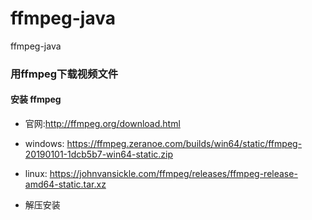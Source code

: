 # ffmpeg-java
ffmpeg-java

### 用ffmpeg下载视频文件

#### 安装 ffmpeg
- 官网:http://ffmpeg.org/download.html
- windows: https://ffmpeg.zeranoe.com/builds/win64/static/ffmpeg-20190101-1dcb5b7-win64-static.zip
- linux: https://johnvansickle.com/ffmpeg/releases/ffmpeg-release-amd64-static.tar.xz

- 解压安装


